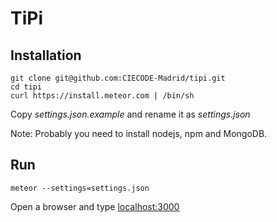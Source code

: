 # TiPi

## Installation

```
git clone git@github.com:CIECODE-Madrid/tipi.git
cd tipi
curl https://install.meteor.com | /bin/sh
```

Copy *settings.json.example* and rename it as *settings.json*

Note: Probably you need to install nodejs, npm and MongoDB.

## Run

```
meteor --settings=settings.json
```

Open a browser and type [localhost:3000](localhost:3000)
